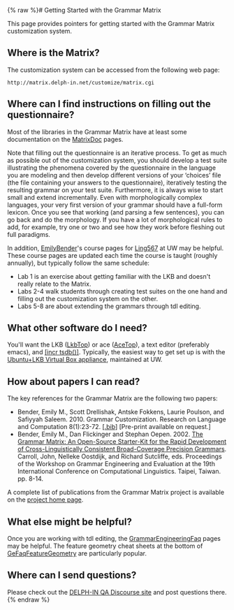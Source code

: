 {% raw %}# Getting Started with the Grammar Matrix

This page provides pointers for getting started with the Grammar Matrix
customization system.

## Where is the Matrix?

The customization system can be accessed from the following web page:

    http://matrix.delph-in.net/customize/matrix.cgi

## Where can I find instructions on filling out the questionnaire?

Most of the libraries in the Grammar Matrix have at least some
documentation on the [MatrixDoc](../MatrixDocTop) pages.

Note that filling out the questionnaire is an iterative process. To get
as much as possible out of the customization system, you should develop
a test suite illustrating the phenomena covered by the questionnaire in
the language you are modeling and then develop different versions of
your ‘choices’ file (the file containing your answers to the
questionnaire), iteratively testing the resulting grammar on your test
suite. Furthermore, it is always wise to start small and extend
incrementally. Even with morphologically complex languages, your very
first version of your grammar should have a full-form lexicon. Once you
see that working (and parsing a few sentences), you can go back and do
the morphology. If you have a lot of morphological rules to add, for
example, try one or two and see how they work before fleshing out full
paradigms.

In addition, [EmilyBender](https://blog.inductorsoftware.com/docsproto/tools/EmilyBender)'s course pages for
[Ling567](http://courses.washington.edu/ling567) at UW may be helpful.
These course pages are updated each time the course is taught (roughly
annually), but typically follow the same schedule:

- Lab 1 is an exercise about getting familiar with the LKB and doesn't
really relate to the Matrix.
- Labs 2-4 walk students through creating test suites on the one hand
and filling out the customization system on the other.
- Labs 5-8 are about extending the grammars through tdl editing.

## What other software do I need?

You'll want the LKB ([LkbTop](https://blog.inductorsoftware.com/docsproto/tools/LkbTop)) or ace ([AceTop](https://blog.inductorsoftware.com/docsproto/tools/AceTop)), a text
editor (preferably emacs), and [\[incr
tsdb()\]](http://www.delph-in.net/itsdb). Typically, the easiest way to
get set up is with the [Ubuntu+LKB Virtual Box
appliance](http://depts.washington.edu/uwcl/twiki/bin/view.cgi/Main/KnoppixLKB),
maintained at UW.

## How about papers I can read?

The key references for the Grammar Matrix are the following two papers:

- Bender, Emily M., Scott Drellishak, Antske Fokkens, Laurie Poulson,
and Safiyyah Saleem. 2010. Grammar Customization. Research on
Language and Computation 8(1):23-72.
[\[.bib](http://faculty.washington.edu/ebender/bibtex/BenDreFokPouSal10.bib.txt)\]
\[Pre-print available on request.\]
- Bender, Emily M., Dan Flickinger and Stephan Oepen. 2002. [The
Grammar Matrix: An Open-Source Starter-Kit for the Rapid Development
of Cross-Linguistically Consistent Broad-Coverage Precision
Grammars](http://faculty.washington.edu/ebender/papers/gee03.pdf).
Carroll, John, Nelleke Oostdijk, and Richard Sutcliffe, eds.
Proceedings of the Workshop on Grammar Engineering and Evaluation at
the 19th International Conference on Computational Linguistics.
Taipei, Taiwan. pp. 8-14.

A complete list of publications from the Grammar Matrix project is
available on the [project home page](http://www.delph-in.net/matrix/).

## What else might be helpful?

Once you are working with tdl editing, the
[GrammarEngineeringFaq](../GrammarEngineeringFAQ) pages may be helpful.
The feature geometry cheat sheets at the bottom of
[GeFaqFeatureGeometry](../GeFaqFeatureGeometry) are particularly popular.

## Where can I send questions?

Please check out the [DELPH-IN QA Discourse
site](https://delphinqa.ling.washington.edu/) and post questions there.
{% endraw %}
